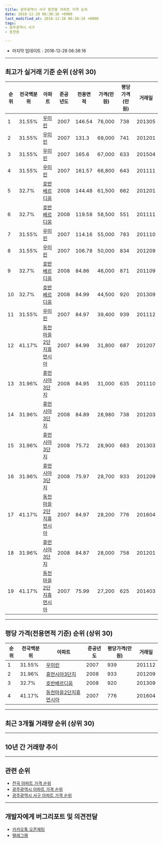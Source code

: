 ```yaml
---
title: 광주광역시 서구 동천동 아파트 가격 순위
date: 2018-12-28 06:38:16 +0900
last_modified_at: 2018-12-28 06:38:16 +0900
tags:
- 광주광역시 서구
- 동천동

---
```


* 마지막 업데이트 : 2018-12-28 06:38:16

---

## 최고가 실거래 기준 순위 (상위 30)


|순위|전국백분위|아파트|준공년도|전용면적|가격(만원)|평당가격(만원)|거래일|
|---|---|---|---|---|---|---|---|
|1|31.55%|[우미린](https://search.naver.com/search.naver?query=%EA%B4%91%EC%A3%BC%EA%B4%91%EC%97%AD%EC%8B%9C+%EC%84%9C%EA%B5%AC+%EB%8F%99%EC%B2%9C%EB%8F%99+%EC%9A%B0%EB%AF%B8%EB%A6%B0)|2007|146.54|76,000|738|201305|
|2|31.55%|[우미린](https://search.naver.com/search.naver?query=%EA%B4%91%EC%A3%BC%EA%B4%91%EC%97%AD%EC%8B%9C+%EC%84%9C%EA%B5%AC+%EB%8F%99%EC%B2%9C%EB%8F%99+%EC%9A%B0%EB%AF%B8%EB%A6%B0)|2007|131.3|69,000|741|201201|
|3|31.55%|[우미린](https://search.naver.com/search.naver?query=%EA%B4%91%EC%A3%BC%EA%B4%91%EC%97%AD%EC%8B%9C+%EC%84%9C%EA%B5%AC+%EB%8F%99%EC%B2%9C%EB%8F%99+%EC%9A%B0%EB%AF%B8%EB%A6%B0)|2007|165.6|67,000|633|201504|
|4|31.55%|[우미린](https://search.naver.com/search.naver?query=%EA%B4%91%EC%A3%BC%EA%B4%91%EC%97%AD%EC%8B%9C+%EC%84%9C%EA%B5%AC+%EB%8F%99%EC%B2%9C%EB%8F%99+%EC%9A%B0%EB%AF%B8%EB%A6%B0)|2007|161.57|66,800|643|201111|
|5|32.7%|[호반베르디움](https://search.naver.com/search.naver?query=%EA%B4%91%EC%A3%BC%EA%B4%91%EC%97%AD%EC%8B%9C+%EC%84%9C%EA%B5%AC+%EB%8F%99%EC%B2%9C%EB%8F%99+%ED%98%B8%EB%B0%98%EB%B2%A0%EB%A5%B4%EB%94%94%EC%9B%80)|2008|144.48|61,500|662|201201|
|6|32.7%|[호반베르디움](https://search.naver.com/search.naver?query=%EA%B4%91%EC%A3%BC%EA%B4%91%EC%97%AD%EC%8B%9C+%EC%84%9C%EA%B5%AC+%EB%8F%99%EC%B2%9C%EB%8F%99+%ED%98%B8%EB%B0%98%EB%B2%A0%EB%A5%B4%EB%94%94%EC%9B%80)|2008|119.58|58,500|551|201111|
|7|31.55%|[우미린](https://search.naver.com/search.naver?query=%EA%B4%91%EC%A3%BC%EA%B4%91%EC%97%AD%EC%8B%9C+%EC%84%9C%EA%B5%AC+%EB%8F%99%EC%B2%9C%EB%8F%99+%EC%9A%B0%EB%AF%B8%EB%A6%B0)|2007|114.16|55,000|783|201110|
|8|31.55%|[우미린](https://search.naver.com/search.naver?query=%EA%B4%91%EC%A3%BC%EA%B4%91%EC%97%AD%EC%8B%9C+%EC%84%9C%EA%B5%AC+%EB%8F%99%EC%B2%9C%EB%8F%99+%EC%9A%B0%EB%AF%B8%EB%A6%B0)|2007|106.78|50,000|834|201209|
|9|32.7%|[호반베르디움](https://search.naver.com/search.naver?query=%EA%B4%91%EC%A3%BC%EA%B4%91%EC%97%AD%EC%8B%9C+%EC%84%9C%EA%B5%AC+%EB%8F%99%EC%B2%9C%EB%8F%99+%ED%98%B8%EB%B0%98%EB%B2%A0%EB%A5%B4%EB%94%94%EC%9B%80)|2008|84.86|46,000|871|201109|
|10|32.7%|[호반베르디움](https://search.naver.com/search.naver?query=%EA%B4%91%EC%A3%BC%EA%B4%91%EC%97%AD%EC%8B%9C+%EC%84%9C%EA%B5%AC+%EB%8F%99%EC%B2%9C%EB%8F%99+%ED%98%B8%EB%B0%98%EB%B2%A0%EB%A5%B4%EB%94%94%EC%9B%80)|2008|84.99|44,500|920|201309|
|11|31.55%|[우미린](https://search.naver.com/search.naver?query=%EA%B4%91%EC%A3%BC%EA%B4%91%EC%97%AD%EC%8B%9C+%EC%84%9C%EA%B5%AC+%EB%8F%99%EC%B2%9C%EB%8F%99+%EC%9A%B0%EB%AF%B8%EB%A6%B0)|2007|84.97|39,400|939|201112|
|12|41.17%|[동천마을2단지휴먼시아](https://search.naver.com/search.naver?query=%EA%B4%91%EC%A3%BC%EA%B4%91%EC%97%AD%EC%8B%9C+%EC%84%9C%EA%B5%AC+%EB%8F%99%EC%B2%9C%EB%8F%99+%EB%8F%99%EC%B2%9C%EB%A7%88%EC%9D%842%EB%8B%A8%EC%A7%80%ED%9C%B4%EB%A8%BC%EC%8B%9C%EC%95%84)|2007|84.99|31,800|687|201207|
|13|31.96%|[휴먼시아3단지](https://search.naver.com/search.naver?query=%EA%B4%91%EC%A3%BC%EA%B4%91%EC%97%AD%EC%8B%9C+%EC%84%9C%EA%B5%AC+%EB%8F%99%EC%B2%9C%EB%8F%99+%ED%9C%B4%EB%A8%BC%EC%8B%9C%EC%95%843%EB%8B%A8%EC%A7%80)|2008|84.95|31,000|635|201110|
|14|31.96%|[휴먼시아3단지](https://search.naver.com/search.naver?query=%EA%B4%91%EC%A3%BC%EA%B4%91%EC%97%AD%EC%8B%9C+%EC%84%9C%EA%B5%AC+%EB%8F%99%EC%B2%9C%EB%8F%99+%ED%9C%B4%EB%A8%BC%EC%8B%9C%EC%95%843%EB%8B%A8%EC%A7%80)|2008|84.89|28,980|738|201203|
|15|31.96%|[휴먼시아3단지](https://search.naver.com/search.naver?query=%EA%B4%91%EC%A3%BC%EA%B4%91%EC%97%AD%EC%8B%9C+%EC%84%9C%EA%B5%AC+%EB%8F%99%EC%B2%9C%EB%8F%99+%ED%9C%B4%EB%A8%BC%EC%8B%9C%EC%95%843%EB%8B%A8%EC%A7%80)|2008|75.72|28,900|683|201303|
|16|31.96%|[휴먼시아3단지](https://search.naver.com/search.naver?query=%EA%B4%91%EC%A3%BC%EA%B4%91%EC%97%AD%EC%8B%9C+%EC%84%9C%EA%B5%AC+%EB%8F%99%EC%B2%9C%EB%8F%99+%ED%9C%B4%EB%A8%BC%EC%8B%9C%EC%95%843%EB%8B%A8%EC%A7%80)|2008|75.97|28,700|933|201209|
|17|41.17%|[동천마을2단지휴먼시아](https://search.naver.com/search.naver?query=%EA%B4%91%EC%A3%BC%EA%B4%91%EC%97%AD%EC%8B%9C+%EC%84%9C%EA%B5%AC+%EB%8F%99%EC%B2%9C%EB%8F%99+%EB%8F%99%EC%B2%9C%EB%A7%88%EC%9D%842%EB%8B%A8%EC%A7%80%ED%9C%B4%EB%A8%BC%EC%8B%9C%EC%95%84)|2007|84.97|28,200|776|201604|
|18|31.96%|[휴먼시아3단지](https://search.naver.com/search.naver?query=%EA%B4%91%EC%A3%BC%EA%B4%91%EC%97%AD%EC%8B%9C+%EC%84%9C%EA%B5%AC+%EB%8F%99%EC%B2%9C%EB%8F%99+%ED%9C%B4%EB%A8%BC%EC%8B%9C%EC%95%843%EB%8B%A8%EC%A7%80)|2008|84.87|28,000|758|201201|
|19|41.17%|[동천마을2단지휴먼시아](https://search.naver.com/search.naver?query=%EA%B4%91%EC%A3%BC%EA%B4%91%EC%97%AD%EC%8B%9C+%EC%84%9C%EA%B5%AC+%EB%8F%99%EC%B2%9C%EB%8F%99+%EB%8F%99%EC%B2%9C%EB%A7%88%EC%9D%842%EB%8B%A8%EC%A7%80%ED%9C%B4%EB%A8%BC%EC%8B%9C%EC%95%84)|2007|75.99|27,200|625|201403|


---

## 평당 가격(전용면적 기준) 순위 (상위 30)


|순위|전국백분위|아파트|준공년도|평당가격(만원)|거래일|
|---|---|---|---|---|---|
|1|31.55%|[우미린](https://search.naver.com/search.naver?query=%EA%B4%91%EC%A3%BC%EA%B4%91%EC%97%AD%EC%8B%9C+%EC%84%9C%EA%B5%AC+%EB%8F%99%EC%B2%9C%EB%8F%99+%EC%9A%B0%EB%AF%B8%EB%A6%B0)|2007|939|201112|
|2|31.96%|[휴먼시아3단지](https://search.naver.com/search.naver?query=%EA%B4%91%EC%A3%BC%EA%B4%91%EC%97%AD%EC%8B%9C+%EC%84%9C%EA%B5%AC+%EB%8F%99%EC%B2%9C%EB%8F%99+%ED%9C%B4%EB%A8%BC%EC%8B%9C%EC%95%843%EB%8B%A8%EC%A7%80)|2008|933|201209|
|3|32.7%|[호반베르디움](https://search.naver.com/search.naver?query=%EA%B4%91%EC%A3%BC%EA%B4%91%EC%97%AD%EC%8B%9C+%EC%84%9C%EA%B5%AC+%EB%8F%99%EC%B2%9C%EB%8F%99+%ED%98%B8%EB%B0%98%EB%B2%A0%EB%A5%B4%EB%94%94%EC%9B%80)|2008|920|201309|
|4|41.17%|[동천마을2단지휴먼시아](https://search.naver.com/search.naver?query=%EA%B4%91%EC%A3%BC%EA%B4%91%EC%97%AD%EC%8B%9C+%EC%84%9C%EA%B5%AC+%EB%8F%99%EC%B2%9C%EB%8F%99+%EB%8F%99%EC%B2%9C%EB%A7%88%EC%9D%842%EB%8B%A8%EC%A7%80%ED%9C%B4%EB%A8%BC%EC%8B%9C%EC%95%84)|2007|776|201604|


---

## 최근 3개월 거래량 순위 (상위 30)


<div style="width:100%;">
    <canvas id="deal_count_ranking" height="250"></canvas>
</div>


<script>
new Chart(document.getElementById("deal_count_ranking"), {
    type: 'horizontalBar',
    data: {
        labels: ['동천마을2단지휴먼시아', '휴먼시아3단지', '우미린', '호반베르디움'],
        datasets: [{
            label: '실거래 수',
            data: [13, 11, 6, 3],
            borderColor: "rgba(255, 0, 128, 1)",
            backgroundColor: "rgba(255, 0, 128, 0.5)",
            fill: false,
        }]
    },
    options: {
        responsive: true,
        title: {
            display: true,
            text: '최근 3개월 거래량 순위'
        },
        tooltips: {
            mode: 'index',
            intersect: false,
            callbacks: {
                title: function(tooltipItems, data) {
                    return "실거래 수:";
                },
                label: function(tooltipItem, data) {
                    return data.labels[tooltipItem.index] + ": " + tooltipItem.xLabel;
                }
            }
        },
        hover: {
            mode: 'nearest',
            intersect: true
        },
        scales: {
            xAxes: [{
                display: true,
                scaleLabel: {
                    display: true,
                    labelString: '실거래 수'
                },
                ticks: {
                    suggestedMin: 0,
                }
            }],
            yAxes: [{
                display: true,
                ticks: {
                    autoSkip: false,
                    callback: function(value, index, values) {
                        if (value.length > 15)
                            return value.substr(0, 13) + "...";
                        else
                            return value;
                    }
                },
                scaleLabel: {
                    display: false,
                }
            }]
        }
    }
});

</script>


---

## 10년 간 거래량 추이


<div style="width:100%;">
    <canvas id="deal_progress" height="250"></canvas>
</div>

<script>
new Chart(document.getElementById("deal_progress"), {
    type: 'line',
    data: {
        labels: ['200812','200901','200902','200903','200904','200905','200906','200907','200908','200909','200910','200911','200912','201001','201002','201003','201004','201005','201006','201007','201008','201009','201010','201011','201012','201101','201102','201103','201104','201105','201106','201107','201108','201109','201110','201111','201112','201201','201202','201203','201204','201205','201206','201207','201208','201209','201210','201211','201212','201301','201302','201303','201304','201305','201306','201307','201308','201309','201310','201311','201312','201401','201402','201403','201404','201405','201406','201407','201408','201409','201410','201411','201412','201501','201502','201503','201504','201505','201506','201507','201508','201509','201510','201511','201512','201601','201602','201603','201604','201605','201606','201607','201608','201609','201610','201611','201612','201701','201702','201703','201704','201705','201706','201707','201708','201709','201710','201711','201712','201801','201802','201803','201804','201805','201806','201807','201808','201809','201810','201811','201812'],
        datasets: [{
            label: '실거래 수',
            pointRadius: 1,
            data: [0, 0, 0, 0, 0, 0, 0, 0, 0, 0, 0, 0, 0, 0, 0, 0, 1, 0, 1, 0, 1, 0, 0, 0, 0, 0, 0, 0, 0, 0, 0, 0, 5, 19, 14, 26, 15, 20, 17, 37, 20, 21, 12, 11, 12, 22, 19, 27, 24, 12, 15, 21, 22, 19, 22, 9, 22, 16, 29, 20, 14, 29, 26, 20, 18, 14, 14, 18, 15, 27, 24, 21, 16, 24, 16, 22, 15, 14, 9, 17, 20, 14, 16, 21, 14, 11, 10, 15, 12, 21, 10, 19, 15, 17, 27, 21, 12, 12, 15, 23, 20, 21, 19, 17, 12, 25, 12, 17, 22, 21, 13, 22, 19, 21, 18, 16, 24, 26, 18, 15, 0],
            borderColor: "rgba(255, 201, 14, 1)",
            backgroundColor: "rgba(255, 201, 14, 0.5)",
            fill: true,
        }]
    },
    options: {
        responsive: true,
        title: {
            display: true,
            text: '10년간 거래량 추이'
        },
        tooltips: {
            mode: 'index',
            intersect: false,
        },
        hover: {
            mode: 'nearest',
            intersect: true
        },
        scales: {
            xAxes: [{
                display: true,
                scaleLabel: {
                    display: true,
                    labelString: '년/월'
                }
            }],
            yAxes: [{
                display: true,
                ticks: {
                    suggestedMin: 0,
                },
                scaleLabel: {
                    display: true,
                    labelString: '실거래 수'
                }
            }]
        }
    }
});

</script>


---

## 관련 순위

- [전국 아파트 가격 순위](https://inasie.github.io/apt-ranking/전국)
- [광주광역시 아파트 가격 순위](https://inasie.github.io/apt-ranking/광주광역시)
- [광주광역시 서구 아파트 가격 순위](https://inasie.github.io/apt-ranking/광주광역시-서구)


---

## 개발자에게 버그리포트 및 의견전달

- [카카오톡 오픈채팅](https://open.kakao.com/o/gLJUAP4)
- [텔레그램](https://t.me/inasie)

